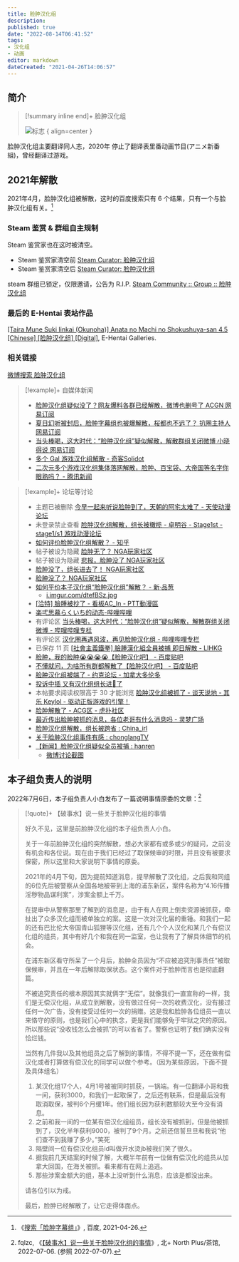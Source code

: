 ```yaml
---
title: 脸肿汉化组
description:
published: true
date: "2022-08-14T06:41:52"
tags:
- 汉化组
- 动画
editor: markdown
dateCreated: "2021-04-26T14:06:57"
---
```


## 简介

> [!summary inline end]+ 脸肿汉化组
>
> ![标志](https://s3.tebi.io/ggame/serviceprovider/汉化组/脸肿汉化组/logo.jpg)
> { align=center }

脸肿汉化组主要翻译同人志，2020年 停止了翻译表里番动画节目(アニメ新番組)，曾经翻译过游戏。

## 2021年解散

2021年4月，脸肿汉化组被解散，这时的百度搜索只有 6 个结果，只有一个与脸肿汉化组有关。[^oUDij]

[^oUDij]: 《[搜索「脸肿字幕组」](https://archive.is/oUDij "https://www.baidu.com/s?ie=UTF-8&wd=脸肿字幕组")》, 百度, 2021-04-26.

### Steam 鉴赏 & 群组自主规制

Steam 鉴赏家也在这时被清空。

+   Steam 鉴赏家清空前 [Steam Curator: 脸肿汉化组](https://web.archive.org/web/20180124112629/http://store.steampowered.com/curator/29330553-脸肿汉化组/)
+   Steam 鉴赏家清空后 [Steam Curator: 脸肿汉化组](https://web.archive.org/web/20210425163534/https://store.steampowered.com/curator/29330553-脸肿汉化组/)

steam 群组已锁定，仅限邀请，公告为 R.I.P. [Steam Community :: Group :: 脸肿汉化组](https://web.archive.org/web/20210425162802/https://steamcommunity.com/groups/Lianzhong)

### 最后的 E-Hentai 表站作品

[\[Taira Mune Suki Iinkai (Okunoha)\] Anata no Machi no Shokushuya-san 4.5 \[Chinese\] \[脸肿汉化组\] \[Digital\]](https://web.archive.org/web/20210425165133/https://e-hentai.org/g/1895876/f8c5a134e9/?hc=1 "https://archive.is/2AW60"), E-Hentai Galleries.

### 相关链接

[微博搜索 脸肿汉化组](https://archive.is/qHefl "https://s.weibo.com/weibo?q=脸肿汉化组")

> [!example]+ 自媒体新闻
>
> +   [脸肿汉化组疑似没了？网友爆料各群已经解散，微博也删号了 ACGN 网易订阅](https://archive.is/XNq0h "https://www.163.com/dy/article/G8EDB8SR0515AE1Q.html")
> +   [夏日幻听被封后，脸肿字幕组也被爆解散，桜都也不远了？ 扒圈主持人 网易订阅](https://archive.is/3rWVJ "https://www.163.com/dy/article/G8FG4QQG0537TR1B.html")
> +   [当头棒喝，这大时代：“脸肿汉化组”疑似解散，解散群组关闭微博 小晓得说 网易订阅](https://archive.is/t7WlM "https://www.163.com/dy/article/G8ENKHOV0535W8V4.html")
> +   [多个 Gal 游戏汉化组解散 - 奇客Solidot](https://web.archive.org/web/20210516082015/https://www.solidot.org/story?sid=67634)
> +   [二次元多个游戏汉化组集体落网解散，脸肿、百宝袋、大帝国等名字你眼熟吗？ - 腾讯新闻](https://web.archive.org/web/20210516081957/https://new.qq.com/omn/20210426/20210426A00MK800.html)

> [!example]+ 论坛等讨论
>
> +   主题已被删除 [今早一起来听说脸肿到了，天朝的阿宅太难了 - 天使动漫论坛](https://web.archive.org/web/20210426020838/https://www.tsdm39.net/forum.php?mod=viewthread&tid=1047075)
> +   未登录禁止查看 [脸肿汉化组解散，组长被橄榄 - 卓明谷 - Stage1st - stage1/s1 游戏动漫论坛](https://archive.is/NDMuB "https://bbs.saraba1st.com/2b/thread-2000914-1-1.html")
> +   [如何评价脸肿汉化组解散？ - 知乎](https://archive.is/WOZ1u "https://www.zhihu.com/question/456412220")
> +   帖子被设为隐藏 [脸肿无了？ NGA玩家社区](https://archive.is/ImWuW "https://nga.178.com/read.php?tid=26472518")
> +   帖子被设为隐藏 [悲报，脸肿没了 NGA玩家社区](https://archive.is/Yr4xk "https://bbs.nga.cn/read.php?tid=26480804")
> +   [脸肿没了，组长进去了！ NGA玩家社区](https://archive.is/vfydU "https://bbs.nga.cn/read.php?tid=26477133")
> +   [脸肿没了？ NGA玩家社区](https://archive.is/FYTpc "https://bbs.nga.cn/read.php?tid=26485615")
> +   [如何平价本子汉化组“脸肿汉化组”解散？ - 新·品葱](https://web.archive.org/web/20210425165701/https://pincong.rocks/question/38325)
>     +   [i.imgur.com/dtefBSz.jpg](https://web.archive.org/web/20210425162713/https://i.imgur.com/dtefBSz.jpg)
> +   [[洽特] 臉腫被抄了 - 看板AC_In - PTT動漫區](https://web.archive.org/web/20210426023140if_/https://pttcomics.com/AC_In/1WXDS6a1)
> +   [楽弌思慕らくいち的动态-哔哩哔哩](https://archive.is/MTcWc "https://t.bilibili.com/517518841634134435")
> +   有评论区 [当头棒喝，这大时代：“脸肿汉化组”疑似解散，解散群组关闭微博 - 哔哩哔哩专栏](https://archive.is/YFc8b "https://www.bilibili.com/read/cv11025972")
> +   有评论区 [汉化圈再遇风波，再见脸肿汉化组 - 哔哩哔哩专栏](https://archive.is/4Jasw "https://www.bilibili.com/read/cv11029090")
> +   已保存 11 页 [[社會主義鐵拳] 臉腫漢化組全員被捕 即日解散 - LIHKG](https://web.archive.org/web/20210426135341if_/https://lihkg.com/thread/2503839/page/1)
> +   [脸肿，我的脸肿😭😭😭😭【脸肿汉化吧】 - 百度贴吧](https://archive.is/j0b0j "https://web.archive.org/web/20210426133639/https://tieba.baidu.com/p/7318774777")
> +   [不懂就问，为啥所有群都解散了【脸肿汉化吧】 - 百度贴吧](https://web.archive.org/web/20210426133942/https://tieba.baidu.com/p/7318189757)
> +   [脸肿汉化组被端了 - 约克论坛 - 加拿大多伦多](https://web.archive.org/web/20210426134002/http://forum.yorkbbs.ca/chat/5332541.aspx)
> +   [投诉中插 又有汉化组组长进🍊了](https://web.archive.org/web/20210516082014/https://www.douban.com/group/topic/222858822/)
> +   本帖要求阅读权限高于 30 才能浏览 [脸肿汉化组被抓了 - 谈天说地 - 其乐 Keylol - 驱动正版游戏的引擎！](https://archive.is/xf34Y "https://keylol.com/t708249-1-1")
> +   [脸肿解散了 - ACG区 - 虎扑社区](https://web.archive.org/web/20210516082147/https://bbs.hupu.com/42508388.html)
> +   [最近传出脸肿被抓的消息，各位老哥有什么消息吗 - 灵梦广场](https://web.archive.org/web/20210516082023if_/https://acg.is/d/10031)
> +   [脸肿汉化组解散，组长被跨省 : China_irl](https://web.archive.org/web/20210425162701/https://old.reddit.com/r/China_irl/comments/my03sr/脸肿汉化组解散组长被跨省/)
> +   [关于脸肿汉化组事件有感 : chonglangTV](https://web.archive.org/web/20210426135716/https://old.reddit.com/r/chonglangTV/comments/myq26f/关于脸肿汉化组事件有感/)
> +   [【新闻】脸肿汉化组疑似全员被捕 : hanren](https://web.archive.org/web/20210426135653/https://old.reddit.com/r/hanren/comments/my0694/新闻脸肿汉化组疑似全员被捕/)
>     +   [微博讨论截图](https://web.archive.org/web/20210426140555/https://preview.redd.it/ezfqbpwtr8v61.jpg?width=1077&format=pjpg&auto=webp&s=1def1777cdf9007f6b7ee824cdb03e4208536dbc)

## 本子组负责人的说明

2022年7月6日，本子组负责人小白发布了一篇说明事情原委的文章：[^1526102]

[^1526102]: fqlzc, 《[【破事水】说一些关于脸肿汉化组的事情](https://web.archive.org/web/20220706233255/https://bbs.imoutolove.me/read.php?tid=1526102)》, 北+ North Plus/茶馆, 2022-07-06. (参照 2022-07-07).

> [!quote]+ 【破事水】说一些关于脸肿汉化组的事情
>
> 好久不见，这里是前脸肿汉化组的本子组负责人小白。
>
> 关于一年前脸肿汉化组的突然解散，想必大家都有或多或少的疑问，之前没有机会和各位说。现在由于我们已经过了取保候审的时限，并且没有被要求保密，所以这里和大家说明下事情的原委。
>
> 2021年的4月下旬，因为提前知道消息，提早解散了汉化组，之后我和同组的6位先后被警察从全国各地被带到上海的浦东新区，案件名称为“4.16传播淫秽物品谋利案”，涉案金额上千万。
>
> 在提审中从警察那里了解到的消息是，由于有人在网上倒卖资源被抓获，牵扯出了众多汉化组而被单独立的案。这是一次对汉化届的重锤。和我们一起的还有巴比伦大帝国青山狐狸等汉化组，还有几个个人汉化和某几个有偿汉化组的组员，其中有好几个和我在同一监室，也让我有了了解具体细节的机会。
>
> 在浦东新区看守所呆了一个月后，脸肿全员因为“不应被追究刑事责任”被取保候审，并且在一年后解除取保状态。这个案件对于脸肿而言也是彻底翻篇。
>
> 不被追究责任的根本原因其实就俩字“无偿”。就像我们一直宣称的一样，我们是无偿汉化组，从成立到解散，没有做过任何一次的收费汉化，没有接过任何一次广告，没有接受过任何一次的捐赠。这是我和脸肿各位组员一直以来恪守的原则，也是我们心中的执念，更是我们能够免于牢狱之灾的原因。所以那些说“没收钱怎么会被抓”的可以省省了。警察也证明了我们确实没有恰烂钱。
>
> 当然有几件我以及其他组员之后了解到的事情，不得不提一下，还在做有偿汉化或者打算做有偿汉化的同学可以做个参考。（因为某些原因，下面不提及具体组名）
>
> 1.  某汉化组17个人，4月1号被被同时抓获，一锅端。有一位翻译小哥和我一间，获利3000，和我们一起取保了，之后还有联系，但是最后没有取消取保，被判6个月缓1年。他们组长因为获利数额较大至今没有消息。
> 2.  之前和我一间的一位某有偿汉化组组员，组长没有被抓到，但是他被抓到了，汉化半年获利9000，被判了9个月。之前还信誓旦旦和我说“他们查不到我赚了多少。”笑死
> 3.  隔壁间一位有偿汉化组员id叫做开水烫jb被我们笑了很久。
> 4.  据我前几天结案的时候了解，大概半年前有一位做有偿汉化的组员从加拿大回国，在海关被抓。看来都有在网上追逃。
> 5.  那些涉案金额大的组，基本上没听到什么消息，应该是都没出来。
>
> 请各位引以为戒。
>
> 最后，脸肿已经解散了，让它走得体面点。
